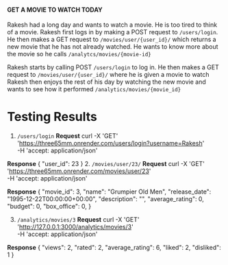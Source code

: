 #### GET A MOVIE TO WATCH TODAY
Rakesh had a long day and wants to watch a movie. He is too tired to think of a movie. Rakesh first logs in by making a POST request to `/users/login`. He then makes a GET request to `/movies/user/{user_id}/` which returns a new movie that he has not already watched. He wants to know more about the movie so he calls `/analytcs/movies/{movie-id}`

Rakesh starts by calling POST `/users/login` to log in.
He then makes a GET request to `/movies/user/{user_id}/` where he is given a movie to watch
Rakesh then enjoys the rest of his day by watching the new movie and wants to see how it performed `/analytics/movies/{movie_id}`

# Testing Results

1. `/users/login`
**Request**
curl -X 'GET' \
  'https://three65mm.onrender.com/users/login?username=Rakesh' \
  -H 'accept: application/json' 

**Response**
{
  "user_id": 23
} 
2. `/movies/user/23/`
**Request**
curl -X 'GET' \
  'https://three65mm.onrender.com/movies/user/23' \
  -H 'accept: application/json' 

**Response**
{
  "movie_id": 3,
  "name": "Grumpier Old Men",
  "release_date": "1995-12-22T00:00:00+00:00",
  "description": "",
  "average_rating": 0,
  "budget": 0,
  "box_office": 0,
}

3. `/analytics/movies/3`
**Request**
curl -X 'GET' \
  'http://127.0.0.1:3000/analytics/movies/3' \
  -H 'accept: application/json'

**Response**
{
  "views": 2,
  "rated": 2,
  "average_rating": 6,
  "liked": 2,
  "disliked": 1
}

